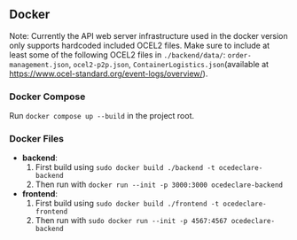 ## Docker


Note: Currently the API web server infrastructure used in the docker version only supports hardcoded included OCEL2 files.
Make sure to include at least some of the following OCEL2 files in  `./backend/data/`: `order-management.json`, `ocel2-p2p.json`, `ContainerLogistics.json`(available at https://www.ocel-standard.org/event-logs/overview/).

### Docker Compose
Run `docker compose up --build` in the project root.


### Docker Files

- __backend__:
  1. First build using `sudo docker build ./backend -t ocedeclare-backend`
  2. Then run with `docker run --init -p 3000:3000 ocedeclare-backend`
- __frontend__:
  1. First build using `sudo docker build ./frontend -t ocedeclare-frontend`
  2. Then run with `sudo docker run --init -p 4567:4567 ocedeclare-backend`

